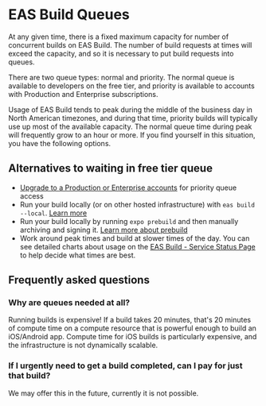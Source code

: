 # EAS Build Queues

At any given time, there is a fixed maximum capacity for number of concurrent builds on EAS Build. The number of build requests at times will exceed the capacity, and so it is necessary to put build requests into queues.

There are two queue types: normal and priority. The normal queue is available to developers on the free tier, and priority is available to accounts with Production and Enterprise subscriptions.

Usage of EAS Build tends to peak during the middle of the business day in North American timezones, and during that time, priority builds will typically use up most of the available capacity. The normal queue time during peak will frequently grow to an hour or more. If you find yourself in this situation, you have the following options.

## Alternatives to waiting in free tier queue

- [Upgrade to a Production or Enterprise accounts](https://expo.dev/pricing) for priority queue access
- Run your build locally (or on other hosted infrastructure) with `eas build --local`. [Learn more](https://docs.expo.dev/build-reference/local-builds/)
- Run your build locally by running `expo prebuild` and then manually archiving and signing it. [Learn more about prebuild](https://docs.expo.dev/workflow/prebuild/)
- Work around peak times and build at slower times of the day. You can see detailed charts about usage on the [EAS Build - Service Status Page](https://expo.dev/eas-build-status) to help decide what times are best.

## Frequently asked questions

### Why are queues needed at all?

Running builds is expensive! If a build takes 20 minutes, that's 20 minutes of compute time on a compute resource that is powerful enough to build an iOS/Android app. Compute time for iOS builds is particularly expensive, and the infrastructure is not dynamically scalable.

### If I urgently need to get a build completed, can I pay for just that build?

We may offer this in the future, currently it is not possible.

